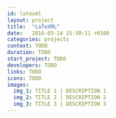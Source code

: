 ```yaml
---
id: latexml
layout: project
title:  "LaTeXML"
date:   2016-03-14 15:30:11 +0100
categories: projects
context: TODO
duration: TODO
start_project: TODO
developers: TODO
links: TODO
icons: TODO
images:
  img_1: TITLE 1 | DESCRIPTION 1
  img_2: TITLE 2 | DESCRIPTION 2
  img_3: TITLE 3 | DESCRIPTION 3
---
```

